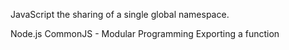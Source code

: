 JavaScript
    the sharing of a single global namespace.

Node.js
    CommonJS - Modular Programming
    Exporting a function